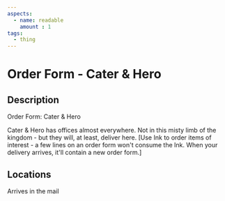 ```yaml
---
aspects: 
  - name: readable
    amount : 1
tags:
  - thing
---
```


# Order Form - Cater & Hero

## Description
Order Form: Cater & Hero

Cater & Hero has offices almost everywhere. Not in this misty limb of the kingdom - but they will, at least, deliver here. [Use Ink to order items of interest - a few lines on an order form won't consume the Ink. When your delivery arrives, it'll contain a new order form.]
## Locations
Arrives in the mail 